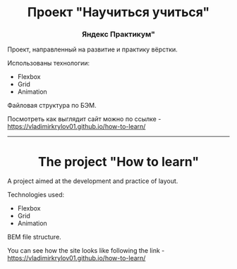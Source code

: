 <h1 align="center">Проект "Научиться учиться"</h1>
<h3 align="center">Яндекс Практикум"</h3>


Проект, направленный на развитие и практику вёрстки.


Использованы технологии:
* Flexbox
* Grid
* Animation

Файловая структура по БЭМ.

Посмотреть как выглядит сайт можно по ссылке - https://vladimirkrylov01.github.io/how-to-learn/ 

-----------------------------------------------------------------
<h1 align="center">The project "How to learn"</h1>

A project aimed at the development and practice of layout.


Technologies used:
* Flexbox
* Grid
* Animation

BEM file structure.


You can see how the site looks like following the link - https://vladimirkrylov01.github.io/how-to-learn/ 
